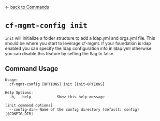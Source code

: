 &larr; [back to Commands](../README.md)

# `cf-mgmt-config init`

`init` will initialize a folder structure to add a ldap.yml and orgs.yml file.  This should be where you start to leverage cf-mgmt.  If your foundation is ldap enabled you can specify the ldap configuration info in ldap.yml otherwise you can disable this feature by setting the flag to false.

## Command Usage

```
Usage:
  cf-mgmt-config [OPTIONS] init [init-OPTIONS]

Help Options:
  -h, --help            Show this help message

[init command options]
  --config-dir= Name of the config directory (default: config) [$CONFIG_DIR]
```
